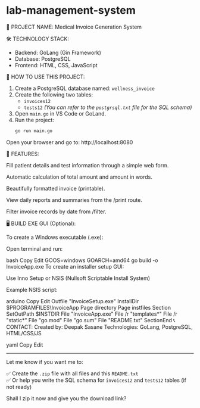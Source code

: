 # lab-management-system

📄 PROJECT NAME: Medical Invoice Generation System

🛠️ TECHNOLOGY STACK:
- Backend: GoLang (Gin Framework)
- Database: PostgreSQL
- Frontend: HTML, CSS, JavaScript

📁 HOW TO USE THIS PROJECT:

1. Create a PostgreSQL database named: `wellness_invoice`
2. Create the following two tables:
   - `invoices12`
   - `tests12`
   *(You can refer to the `postgrsql.txt` file for the SQL schema)*
3. Open `main.go` in VS Code or GoLand.
4. Run the project:
   ```bash
   go run main.go
Open your browser and go to: http://localhost:8080

🌟 FEATURES:

Fill patient details and test information through a simple web form.

Automatic calculation of total amount and amount in words.

Beautifully formatted invoice (printable).

View daily reports and summaries from the /print route.

Filter invoice records by date from /filter.

🖥️ BUILD EXE GUI (Optional):

To create a Windows executable (.exe):

Open terminal and run:

bash
Copy
Edit
GOOS=windows GOARCH=amd64 go build -o InvoiceApp.exe
To create an installer setup GUI:

Use Inno Setup or NSIS (Nullsoft Scriptable Install System)

Example NSIS script:

arduino
Copy
Edit
Outfile "InvoiceSetup.exe"
InstallDir $PROGRAMFILES\InvoiceApp
Page directory
Page instfiles
Section
  SetOutPath $INSTDIR
  File "InvoiceApp.exe"
  File /r "templates\*"
  File /r "static\*"
  File "go.mod"
  File "go.sum"
  File "README.txt"
SectionEnd
📞 CONTACT:
Created by: Deepak Sasane
Technologies: GoLang, PostgreSQL, HTML/CSS/JS

yaml
Copy
Edit

---

Let me know if you want me to:

✅ Create the `.zip` file with all files and this `README.txt`  
✅ Or help you write the SQL schema for `invoices12` and `tests12` tables (if not ready)

Shall I zip it now and give you the download link?






